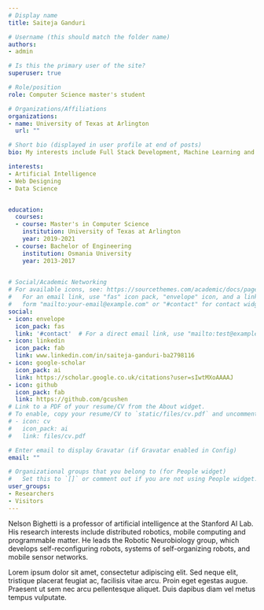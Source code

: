 ```yaml
---
# Display name
title: Saiteja Ganduri

# Username (this should match the folder name)
authors:
- admin

# Is this the primary user of the site?
superuser: true

# Role/position
role: Computer Science master's student

# Organizations/Affiliations
organizations:
- name: University of Texas at Arlington
  url: ""

# Short bio (displayed in user profile at end of posts)
bio: My interests include Full Stack Development, Machine Learning and Data Science.

interests:
- Artificial Intelligence
- Web Designing
- Data Science


education:
  courses:
  - course: Master's in Computer Science
    institution: University of Texas at Arlington
    year: 2019-2021
  - course: Bachelor of Engineering
    institution: Osmania University
    year: 2013-2017
  

# Social/Academic Networking
# For available icons, see: https://sourcethemes.com/academic/docs/page-builder/#icons
#   For an email link, use "fas" icon pack, "envelope" icon, and a link in the
#   form "mailto:your-email@example.com" or "#contact" for contact widget.
social:
- icon: envelope
  icon_pack: fas
  link: '#contact'  # For a direct email link, use "mailto:test@example.org".
- icon: linkedin
  icon_pack: fab
  link: www.linkedin.com/in/saiteja-ganduri-ba2798116
- icon: google-scholar
  icon_pack: ai
  link: https://scholar.google.co.uk/citations?user=sIwtMXoAAAAJ
- icon: github
  icon_pack: fab
  link: https://github.com/gcushen
# Link to a PDF of your resume/CV from the About widget.
# To enable, copy your resume/CV to `static/files/cv.pdf` and uncomment the lines below.
# - icon: cv
#   icon_pack: ai
#   link: files/cv.pdf

# Enter email to display Gravatar (if Gravatar enabled in Config)
email: ""

# Organizational groups that you belong to (for People widget)
#   Set this to `[]` or comment out if you are not using People widget.
user_groups:
- Researchers
- Visitors
---
```


Nelson Bighetti is a professor of artificial intelligence at the Stanford AI Lab. His research interests include distributed robotics, mobile computing and programmable matter. He leads the Robotic Neurobiology group, which develops self-reconfiguring robots, systems of self-organizing robots, and mobile sensor networks.

Lorem ipsum dolor sit amet, consectetur adipiscing elit. Sed neque elit, tristique placerat feugiat ac, facilisis vitae arcu. Proin eget egestas augue. Praesent ut sem nec arcu pellentesque aliquet. Duis dapibus diam vel metus tempus vulputate.
